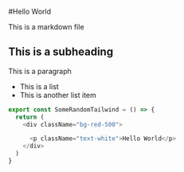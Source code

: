 #Hello World

This is a markdown file

## This is a subheading 

This is a paragraph

- This is a list
- This is another list item

```ts
export const SomeRandomTailwind = () => {
  return (
    <div className="bg-red-500">

      <p className="text-white">Hello World</p>
    </div>
  )
}
```